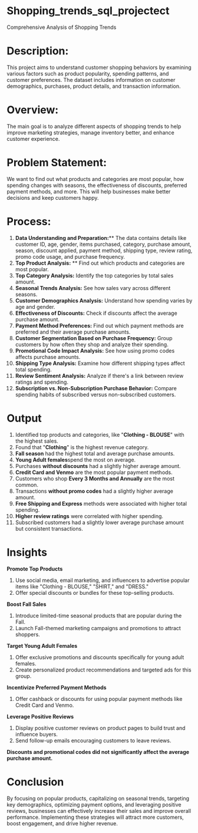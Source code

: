 # Shopping_trends_sql_projectect
Comprehensive Analysis of Shopping Trends
# Description:
This project aims to understand customer shopping behaviors by examining various factors such as product popularity, spending patterns, and customer preferences. The dataset includes information on customer demographics, purchases, product details, and transaction information.

# Overview:
The main goal is to analyze different aspects of shopping trends to help improve marketing strategies, manage inventory better, and enhance customer experience.

# Problem Statement:
We want to find out what products and categories are most popular, how spending changes with seasons, the effectiveness of discounts, preferred payment methods, and more. This will help businesses make better decisions and keep customers happy.

# Process:
1. **Data Understanding and Preparation:****
The data contains details like customer ID, age, gender, items purchased, category, purchase amount, season, discount applied, payment method, shipping type, review rating, promo code usage, and purchase frequency. 
2. **Top Product Analysis:** **
Find out which products and categories are most popular.
3. **Top Category Analysis:** 
Identify the top categories by total sales amount.
4. **Seasonal Trends Analysis:** 
See how sales vary across different seasons.
5. **Customer Demographics Analysis:** 
Understand how spending varies by age and gender.
6. **Effectiveness of Discounts:** 
Check if discounts affect the average purchase amount.
7. **Payment Method Preferences:** 
Find out which payment methods are preferred and their average purchase amounts.
8. **Customer Segmentation Based on Purchase Frequency:** 
Group customers by how often they shop and analyze their spending.
9. **Promotional Code Impact Analysis:** 
See how using promo codes affects purchase amounts.
10. **Shipping Type Analysis:** 
Examine how different shipping types affect total spending.
11. **Review Sentiment Analysis:** 
Analyze if there's a link between review ratings and spending.
12. **Subscription vs. Non-Subscription Purchase Behavior:** 
Compare spending habits of subscribed versus non-subscribed customers.

# Output
1. Identified top products and categories, like "**Clothing - BLOUSE**" with the highest sales.
2. Found that "**Clothing**" is the highest revenue category.
3. **Fall season** had the highest total and average purchase amounts.
4. **Young Adult females**spend the most on average.
5. Purchases **without discounts** had a slightly higher average amount.
6. **Credit Card and Venmo** are the most popular payment methods.
7. Customers who shop **Every 3 Months and Annually** are the most common.
8. Transactions **without promo codes** had a slightly higher average amount.
9. **Free Shipping and Express** methods were associated with higher total spending.
10. **Higher review ratings** were correlated with higher spending.
11. Subscribed customers had a slightly lower average purchase amount but consistent transactions.

# Insights 
**Promote Top Products** 
1. Use social media, email marketing, and influencers to advertise popular items like "Clothing - BLOUSE," "SHIRT," and "DRESS."
2. Offer special discounts or bundles for these top-selling products.

**Boost Fall Sales**
1. Introduce limited-time seasonal products that are popular during the Fall.
2. Launch Fall-themed marketing campaigns and promotions to attract shoppers.

**Target Young Adult Females**
1. Offer exclusive promotions and discounts specifically for young adult females.
2. Create personalized product recommendations and targeted ads for this group.

**Incentivize Preferred Payment Methods**
1. Offer cashback or discounts for using popular payment methods like Credit Card and Venmo.

**Leverage Positive Reviews**
1. Display positive customer reviews on product pages to build trust and influence buyers.
2. Send follow-up emails encouraging customers to leave reviews.

**Discounts and promotional codes did not significantly affect the average purchase amount.**

# Conclusion
By focusing on popular products, capitalizing on seasonal trends, targeting key demographics, optimizing payment options, and leveraging positive reviews, businesses can effectively increase their sales and improve overall performance. Implementing these strategies will attract more customers, boost engagement, and drive higher revenue.

